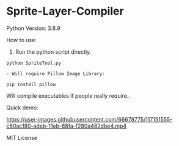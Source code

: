 


# Sprite-Layer-Compiler

Python Version: 3.8.9

How to use:
1. Run the python script directly. 
```
python SpriteTool.py
```
    - Will require Pillow Image Library:
  ```
  pip install pillow
  ```
Will compile executables if people really require..

Quick demo:


https://user-images.githubusercontent.com/66678775/117151555-c80ac180-adeb-11eb-88fa-f280a482dbe4.mp4


MIT License
